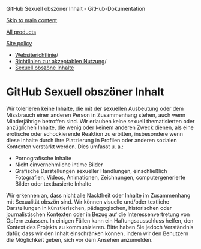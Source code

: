 GitHub Sexuell obszöner Inhalt - GitHub-Dokumentation

[Skip to main content](#main-content)

[All products](/de)

[Site policy](/site-policy)

* [Websiterichtlinie](/de/site-policy)/
* [Richtlinien zur akzeptablen Nutzung](/de/site-policy/acceptable-use-policies)/
* [Sexuell obszöne Inhalte](/de/site-policy/acceptable-use-policies/github-sexually-obscene-content)

GitHub Sexuell obszöner Inhalt
==========

Wir tolerieren keine Inhalte, die mit der sexuellen Ausbeutung oder dem Missbrauch einer anderen Person in Zusammenhang stehen, auch wenn Minderjährige betroffen sind. Wir erlauben keine sexuell thematisierten oder anzüglichen Inhalte, die wenig oder keinem anderen Zweck dienen, als eine erotische oder schockierende Reaktion zu erbitten, insbesondere wenn diese Inhalte durch ihre Platzierung in Profilen oder anderen sozialen Kontexten verstärkt werden. Dies umfasst u. a.:

* Pornografische Inhalte
* Nicht einvernehmliche intime Bilder
* Grafische Darstellungen sexueller Handlungen, einschließlich Fotografien, Videos, Animationen, Zeichnungen, computergenerierte Bilder oder textbasierte Inhalte

Wir erkennen an, dass nicht alle Nacktheit oder Inhalte im Zusammenhang mit Sexualität obszön sind. Wir können visuelle und/oder textliche Darstellungen in künstlerischen, pädagogischen, historischen oder journalistischen Kontexten oder in Bezug auf die Interessenvertretung von Opfern zulassen. In einigen Fällen kann ein Haftungsausschluss helfen, den Kontext des Projekts zu kommunizieren. Bitte haben Sie jedoch Verständnis dafür, dass wir den Inhalt einschränken können, indem wir den Benutzern die Möglichkeit geben, sich vor dem Ansehen anzumelden.
